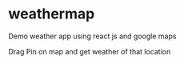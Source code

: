 # weathermap
Demo weather app using react js and google maps

Drag Pin on map and get weather of that location
